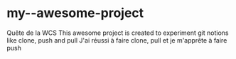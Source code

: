 # my--awesome-project
Quête de la WCS
This awesome project is created to experiment git notions like clone, push and pull
J'ai réussi à faire clone, pull et je m'apprête à faire push